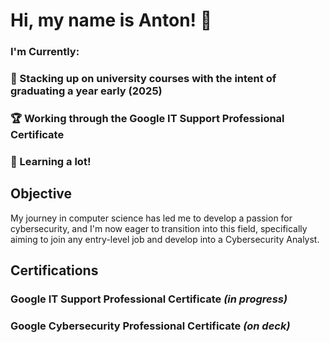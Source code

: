 # Hi, my name is Anton! 👋
### I'm Currently:
### 📅 Stacking up on university courses with the intent of graduating a year early (2025)
### 🏆 Working through the Google IT Support Professional Certificate
### 🧠 Learning a lot!

## Objective

My journey in computer science has led me to develop a passion for cybersecurity, and I'm now eager to transition into this field, specifically aiming to join any entry-level job and develop into a Cybersecurity Analyst.

## Certifications
### Google IT Support Professional Certificate *(in progress)*
### Google Cybersecurity Professional Certificate *(on deck)*
